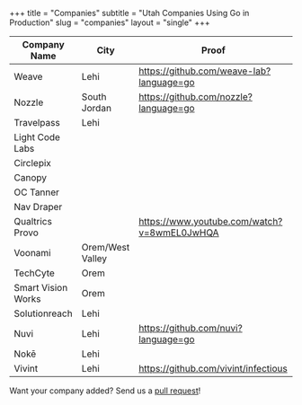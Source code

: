 +++
title = "Companies"
subtitle = "Utah Companies Using Go in Production"
slug = "companies"
layout = "single"
+++

<table class="table">
  <thead>
    <tr>
      <th>Company Name</th>
      <th>City</th>
      <th>Proof</th>
    </tr>
  </thead>
  <tbody>
    <tr>
      <td>Weave</td>
      <td>Lehi</td>
      <td><a href="https://github.com/weave-lab?language=go">https://github.com/weave-lab?language=go</a></td>
    </tr>
    <tr>
      <td>Nozzle</td>
      <td>South Jordan</td>
      <td><a href="https://github.com/nozzle?language=go">https://github.com/nozzle?language=go</a></td>
    </tr>
    <tr>
      <td>Travelpass</td>
      <td>Lehi</td>
      <td></td>
    </tr>
    <tr>
      <td>Light Code Labs</td>
      <td></td>
      <td></td>
    </tr>
    <tr>
      <td>Circlepix</td>
      <td></td>
      <td></td>
    </tr>
    <tr>
      <td>Canopy</td>
      <td></td>
      <td></td>
    </tr>
    <tr>
      <td>OC Tanner</td>
      <td></td>
      <td></td>
    </tr>
    <tr>
      <td>Nav	Draper</td>
      <td></td>
      <td></td>
    </tr>
    <tr>
      <td>Qualtrics	Provo</td>
      <td></td>
      <td><a href="https://www.youtube.com/watch?v=8wmEL0JwHQA" rel="nofollow">https://www.youtube.com/watch?v=8wmEL0JwHQA</a></td>
    </tr>
    <tr>
      <td>Voonami</td>
      <td>Orem/West Valley</td>
      <td></td>
    </tr>
    <tr>
      <td>TechCyte</td>
      <td>Orem</td>
      <td></td>
    </tr>
    <tr>
      <td>Smart Vision Works</td>
      <td>Orem</td>
      <td></td>
    </tr>
    <tr>
      <td>Solutionreach</td>
      <td>Lehi</td>
      <td></td>
    </tr>
    <tr>
      <td>Nuvi</td>
      <td>Lehi</td>
      <td><a href="https://github.com/nuvi?language=go">https://github.com/nuvi?language=go</a></td>
    </tr>
    <tr>
      <td>Nokē</td>
      <td>Lehi</td>
      <td></td>
    </tr>
    <tr>
      <td>Vivint</td>
      <td>Lehi</td>
      <td><a href="https://github.com/vivint/infectious">https://github.com/vivint/infectious</a></td>
    </tr>
  </tbody>
</table>

<div class="alert alert-light text-center" role="alert">
  <p class="mb-0">Want your company added? Send us a <a href="https://github.com/utgo/utahgolang.site/pulls">pull request</a>!</p>
</div>
